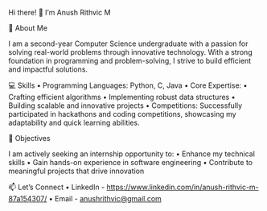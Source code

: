 Hi there! 👋 I’m Anush Rithvic M

🚀 About Me

I am a second-year Computer Science undergraduate with a passion for solving real-world problems through innovative technology. With a strong foundation in programming and problem-solving, I strive to build efficient and impactful solutions.

💻 Skills
	•	Programming Languages: Python, C, Java
	•	Core Expertise:
	•	Crafting efficient algorithms
	•	Implementing robust data structures
	•	Building scalable and innovative projects
	•	Competitions: Successfully participated in hackathons and coding competitions, showcasing my adaptability and quick learning abilities.

🌟 Objectives

I am actively seeking an internship opportunity to:
	•	Enhance my technical skills
	•	Gain hands-on experience in software engineering
	•	Contribute to meaningful projects that drive innovation

📫 Let’s Connect
	•	LinkedIn  - https://www.linkedin.com/in/anush-rithvic-m-87a154307/
	•	Email     - anushrithvic@gmail.com
<!---
anushrithvic/anushrithvic is a ✨ special ✨ repository because its `README.md` (this file) appears on your GitHub profile.
You can click the Preview link to take a look at your changes.
--->
